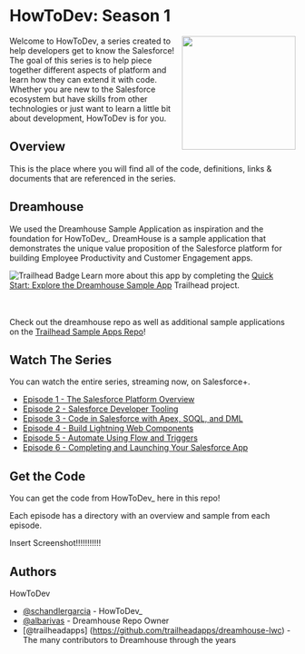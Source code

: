 
# HowToDev: Season 1
<img align="right" src="https://res.cloudinary.com/btahub/image/upload/v1687746312/vyx7eyjffs5vvajseext.png" width="200" />
Welcome to HowToDev, a series created to help developers get to know the Salesforce! The goal of this series is to help piece together different aspects of platform and learn how they can extend it with code. Whether you are new to the Salesforce ecosystem but have skills from other technologies or just want to learn a little bit about development, HowToDev is for you.

## Overview
This is the place where you will find all of the code, definitions, links & documents that are referenced in the series. 

## Dreamhouse
We used the Dreamhouse Sample Application as inspiration and the foundation for HowToDev_. DreamHouse is a sample application that demonstrates the unique value proposition of the Salesforce platform for building Employee Productivity and Customer Engagement apps.
<div>
    <img src="https://res.cloudinary.com/hy4kyit2a/f_auto,fl_lossy,q_70,w_50/learn/projects/quick-start-dreamhouse-sample-app/17d9a9454cb84973b3adfe25e9f12b01_badge.png" align="left" alt="Trailhead Badge"/>
    Learn more about this app by completing the <a href="https://trailhead.salesforce.com/en/content/learn/projects/quick-start-dreamhouse-sample-app">Quick Start: Explore the Dreamhouse Sample App</a> Trailhead project.
    <br/>
    <br/>
    <br/>
</div>

Check out the dreamhouse repo as well as additional sample applications on the [Trailhead Sample Apps Repo](https://github.com/trailheadapps)!
## Watch The Series
You can watch the entire series, streaming now, on Salesforce+. 
- [Episode 1 - The Salesforce Platform Overview](https://www.salesforce.com/plus/series/howtodev_/episode/episode-s1e1)
- [Episode 2 - Salesforce Developer Tooling](https://www.salesforce.com/plus/series/howtodev_/episode/episode-s1e2)
- [Episode 3 - Code in Salesforce with Apex, SOQL, and DML](https://www.salesforce.com/plus/series/howtodev_/episode/episode-s1e3)
- [Episode 4 - Build Lightning Web Components](https://www.salesforce.com/plus/series/howtodev_/episode/episode-s1e4)
- [Episode 5 - Automate Using Flow and Triggers](https://www.salesforce.com/plus/series/howtodev_/episode/episode-s1e5)
- [Episode 6 - Completing and Launching Your Salesforce App](https://www.salesforce.com/plus/series/howtodev_/episode/episode-s1e6)
## Get the Code

You can get the code from HowToDev_ here in this repo! 

Each episode has a directory with an overview and sample from each episode. 

Insert Screenshot!!!!!!!!!!!

## Authors
HowToDev
- [@schandlergarcia](https://www.github.com/schandlergarcia) - HowToDev_
- [@albarivas](https://www.github.com/albarivas) - Dreamhouse Repo Owner
- [@trailheadapps] (https://github.com/trailheadapps/dreamhouse-lwc) - The many contributors to Dreamhouse through the years